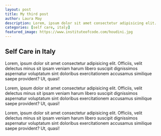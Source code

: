 ```yaml
---
layout: post
title: My third post
author: Laura May
description: Lorem, ipsum dolor sit amet consectetur adipisicing elit. Officiis, velit delectus minus sit ipsam veniam harum libero suscipit dignissimos aspernatur voluptatum sint doloribus exercitationem accusamus similique saepe provident? Ut, quasi!
categories: [self care, italy]
featured_image: https://www.instituteofcode.com/houdini.jpg
---
```


## Self Care in Italy

Lorem, ipsum dolor sit amet consectetur adipisicing elit. Officiis, velit delectus minus sit ipsam veniam harum libero suscipit dignissimos aspernatur voluptatum sint doloribus exercitationem accusamus similique saepe provident? Ut, quasi!

Lorem, ipsum dolor sit amet consectetur adipisicing elit. Officiis, velit delectus minus sit ipsam veniam harum libero suscipit dignissimos aspernatur voluptatum sint doloribus exercitationem accusamus similique saepe provident? Ut, quasi!

Lorem, ipsum dolor sit amet consectetur adipisicing elit. Officiis, velit delectus minus sit ipsam veniam harum libero suscipit dignissimos aspernatur voluptatum sint doloribus exercitationem accusamus similique saepe provident? Ut, quasi!
